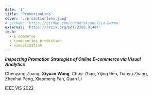 ```yaml
---
date: '1'
title: 'PromotionLens'
cover: './promotionlens.jpeg'
# github: 'https://github.com/chandrikadeb7/La-Derma'
external: 'https://arxiv.org/pdf/2208.01404'
tech:
  - E-commerce
  - time-series prediction
  - visualization
---
```


***Inspecting Promotion Strategies of Online E-commerce via Visual Analytics***

Chenyang Zhang, **Xiyuan Wang**, Chuyi Zhao, Yijing Ren, Tianyu Zhang, Zhenhui Peng, Xiaomeng Fan, Quan Li

IEEE VIS 2022